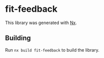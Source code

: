 # fit-feedback

This library was generated with [Nx](https://nx.dev).

## Building

Run `nx build fit-feedback` to build the library.
